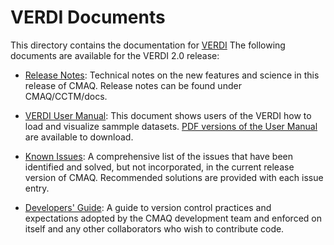 VERDI Documents
==================

This directory contains the documentation for [VERDI](https://www.cmascenter.org/verdi/)
The following documents are available for the VERDI 2.0 release:

- [Release Notes](Release_Notes/README.md): Technical notes on the new features and science in this release of CMAQ.  Release notes can be found under CMAQ/CCTM/docs.

- [VERDI User Manual](User_Manual/README.md): This document shows users of the VERDI how to load and visualize sammple datasets. [PDF versions of the User Manual](User_Manual/PDF) are available to download.

- [Known Issues](Known_Issues/README.md): A comprehensive list of the issues that have been identified and solved, but not incorporated, in the current release version of CMAQ. Recommended solutions are provided with each issue entry.

- [Developers' Guide](Developer_Manual/VERDIDevInstructions.md): A guide to version control practices and expectations adopted by the CMAQ development team and enforced on itself and any other collaborators who wish to contribute code.
